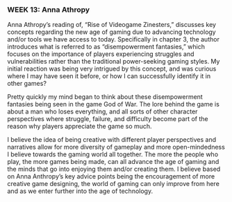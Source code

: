 <h3>WEEK 13: Anna Athropy</h3>

Anna Athropy’s reading of, “Rise of Videogame Zinesters,” discusses key concepts regarding the new age of gaming due to advancing technology and/or tools
we have access to today. Specifically in chapter 3, the author introduces what is referred to as “disempowerment fantasies,” which focuses on the importance
of players experiencing struggles and vulnerabilities rather than the traditional power-seeking gaming styles. My initial reaction was being very intrigued by
this concept, and was curious where I may have seen it before, or how I can successfully identify it in other games?  

 Pretty quickly my mind began to think about these disempowerment fantasies being seen in the game God of War. The lore behind the game is about a man who loses
 everything, and all sorts of other character perspectives where struggle, failure, and difficulty become part of the reason why players appreciate the game so much.
 
 I believe the idea of being creative with different player perspectives and narratives allow for more diversity of gameplay and more open-mindedness I believe
 towards the gaming world all together. The more the people who play, the more games being made, can all advance the age of gaming and the minds that go into 
 enjoying them and/or creating them. I believe based on Anna Anthropy’s key advice points being the encouragement of more creative game designing, the world of
 gaming can only improve from here and as we enter further into the age of technology.
	
